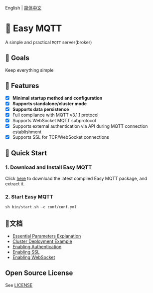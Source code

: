 English | [简体中文](./README.md)

# 💎 Easy MQTT
A simple and practical `MQTT` server(broker)

## 🎯 Goals
Keep everything simple

## 💪 Features
- [x] **Minimal startup method and configuration**
- [x] **Supports standalone/cluster mode**
- [x] **Supports data persistence**
- [x] Full compliance with MQTT v3.1.1 protocol
- [x] Supports WebSocket MQTT subprotocol
- [x] Supports external authentication via API during MQTT connection establishment
- [x] Supports SSL for TCP/WebSocket connections

## 🚀 Quick Start
### 1. Download and Install Easy MQTT
Click [here](https://github.com/EasyProgramming/easy-mqtt/releases) to download the latest compiled Easy MQTT package, and extract it.
### 2. Start Easy MQTT
```shell
sh bin/start.sh -c conf/conf.yml
```

## 📖文档
- [Essential Parameters Explanation](./doc/必要参数说明.md)
- [Cluster Deployment Example](./doc/集群部署示例.md)
- [Enabling Authentication](./doc/开启鉴权.md)
- [Enabling SSL](./doc/开启ssl.md)
- [Enabling WebSocket](./doc/开启websocket.md)

## Open Source License
See [LICENSE](./LICENSE)